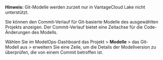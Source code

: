 **Hinweis:** Git-Modelle werden zurzeit nur in VantageCloud Lake nicht unterstützt.

Sie können den Commit-Verlauf für Git-basierte Modelle des ausgewählten Projekts anzeigen. Der Commit-Verlauf bietet eine Zeitachse für die Code-Änderungen des Modells.

Wählen Sie im ModelOps-Dashboard das Projekt \> **Modelle** \> das Git-Modell aus \> erweitern Sie eine Zeile, um die Details der Modellversion zu überprüfen, die von einem Commit betroffen ist.
